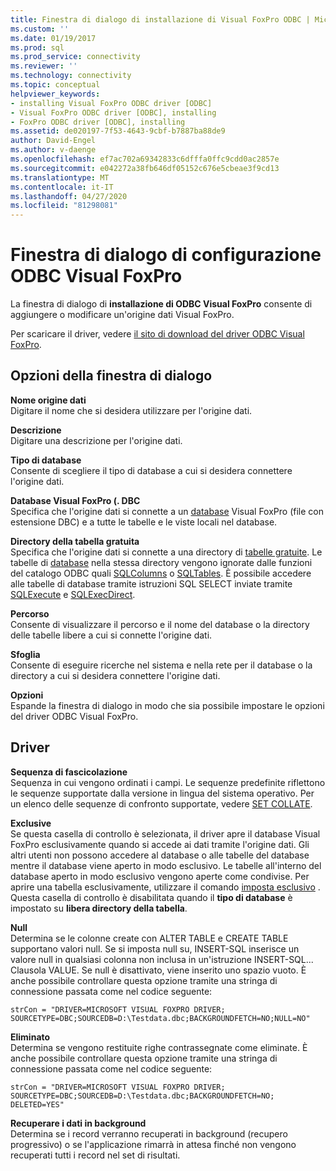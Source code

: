 ```yaml
---
title: Finestra di dialogo di installazione di Visual FoxPro ODBC | Microsoft Docs
ms.custom: ''
ms.date: 01/19/2017
ms.prod: sql
ms.prod_service: connectivity
ms.reviewer: ''
ms.technology: connectivity
ms.topic: conceptual
helpviewer_keywords:
- installing Visual FoxPro ODBC driver [ODBC]
- Visual FoxPro ODBC driver [ODBC], installing
- FoxPro ODBC driver [ODBC], installing
ms.assetid: de020197-7f53-4643-9cbf-b7887ba88de9
author: David-Engel
ms.author: v-daenge
ms.openlocfilehash: ef7ac702a69342833c6dfffa0ffc9cdd0ac2857e
ms.sourcegitcommit: e042272a38fb646df05152c676e5cbeae3f9cd13
ms.translationtype: MT
ms.contentlocale: it-IT
ms.lasthandoff: 04/27/2020
ms.locfileid: "81298081"
---
```

# <a name="odbc-visual-foxpro-setup-dialog-box"></a>Finestra di dialogo di configurazione ODBC Visual FoxPro
La finestra di dialogo di **installazione di ODBC Visual FoxPro** consente di aggiungere o modificare un'origine dati Visual FoxPro.  
  
 Per scaricare il driver, vedere [il sito di download del driver ODBC Visual FoxPro](https://go.microsoft.com/fwlink/?LinkId=121318).  
  
## <a name="dialog-box-options"></a>Opzioni della finestra di dialogo  
 **Nome origine dati**  
 Digitare il nome che si desidera utilizzare per l'origine dati.  
  
 **Descrizione**  
 Digitare una descrizione per l'origine dati.  
  
 **Tipo di database**  
 Consente di scegliere il tipo di database a cui si desidera connettere l'origine dati.  
  
 **Database Visual FoxPro (. DBC**  
 Specifica che l'origine dati si connette a un [database](../../odbc/microsoft/visual-foxpro-terminology.md) Visual FoxPro (file con estensione DBC) e a tutte le tabelle e le viste locali nel database.  
  
 **Directory della tabella gratuita**  
 Specifica che l'origine dati si connette a una directory di [tabelle gratuite](../../odbc/microsoft/visual-foxpro-terminology.md). Le tabelle di [database](../../odbc/microsoft/visual-foxpro-terminology.md) nella stessa directory vengono ignorate dalle funzioni del catalogo ODBC quali [SQLColumns](../../odbc/microsoft/sqlcolumns-visual-foxpro-odbc-driver.md) o [SQLTables](../../odbc/microsoft/sqltables-visual-foxpro-odbc-driver.md). È possibile accedere alle tabelle di database tramite istruzioni SQL SELECT inviate tramite [SQLExecute](../../odbc/microsoft/sqlexecute-visual-foxpro-odbc-driver.md) e [SQLExecDirect](../../odbc/microsoft/sqlexecdirect-visual-foxpro-odbc-driver.md).  
  
 **Percorso**  
 Consente di visualizzare il percorso e il nome del database o la directory delle tabelle libere a cui si connette l'origine dati.  
  
 **Sfoglia**  
 Consente di eseguire ricerche nel sistema e nella rete per il database o la directory a cui si desidera connettere l'origine dati.  
  
 **Opzioni**  
 Espande la finestra di dialogo in modo che sia possibile impostare le opzioni del driver ODBC Visual FoxPro.  
  
## <a name="driver"></a>Driver  
 **Sequenza di fascicolazione**  
 Sequenza in cui vengono ordinati i campi. Le sequenze predefinite riflettono le sequenze supportate dalla versione in lingua del sistema operativo. Per un elenco delle sequenze di confronto supportate, vedere [SET COLLATE](../../odbc/microsoft/set-collate-command.md).  
  
 **Exclusive**  
 Se questa casella di controllo è selezionata, il driver apre il database Visual FoxPro esclusivamente quando si accede ai dati tramite l'origine dati. Gli altri utenti non possono accedere al database o alle tabelle del database mentre il database viene aperto in modo esclusivo. Le tabelle all'interno del database aperto in modo esclusivo vengono aperte come condivise. Per aprire una tabella esclusivamente, utilizzare il comando [imposta esclusivo](../../odbc/microsoft/set-exclusive-command.md) . Questa casella di controllo è disabilitata quando il **tipo di database** è impostato su **libera directory della tabella**.  
  
 **Null**  
 Determina se le colonne create con ALTER TABLE e CREATE TABLE supportano valori null. Se si imposta null su, INSERT-SQL inserisce un valore null in qualsiasi colonna non inclusa in un'istruzione INSERT-SQL... Clausola VALUE. Se null è disattivato, viene inserito uno spazio vuoto. È anche possibile controllare questa opzione tramite una stringa di connessione passata come nel codice seguente:  
  
```  
strCon = "DRIVER=MICROSOFT VISUAL FOXPRO DRIVER;  
SOURCETYPE=DBC;SOURCEDB=D:\Testdata.dbc;BACKGROUNDFETCH=NO;NULL=NO"  
```  
  
 **Eliminato**  
 Determina se vengono restituite righe contrassegnate come eliminate. È anche possibile controllare questa opzione tramite una stringa di connessione passata come nel codice seguente:  
  
```  
strCon = "DRIVER=MICROSOFT VISUAL FOXPRO DRIVER;  
SOURCETYPE=DBC;SOURCEDB=D:\Testdata.dbc;BACKGROUNDFETCH=NO;  
DELETED=YES"  
```  
  
 **Recuperare i dati in background**  
 Determina se i record verranno recuperati in background (recupero progressivo) o se l'applicazione rimarrà in attesa finché non vengono recuperati tutti i record nel set di risultati.
